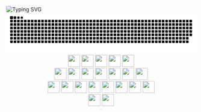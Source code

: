 <div align="center" style="display: inline-block;">
  <img src="https://readme-typing-svg.herokuapp.com?font=CourierNew&color=%ccc&size=48&center=true&vCenter=true&width=1200&height=100&lines=Olá!;+Seja+bem+vindo+ao+meu+github+do+SENAI!📚" alt="Typing SVG" style="display: inline-block;">
</div>

<div align="center">
<picture>
  <source media="(prefers-color-scheme: dark)" srcset="https://github.com/DenadaiSenai/DenadaiSenai/blob/output/github-contribution-grid-snake-dark.svg">
  <source media="(prefers-color-scheme: light)" srcset="https://github.com/DenadaiSenai/DenadaiSenai/blob/output/github-contribution-grid-snake.svg">
  <img alt="github contribution grid snake animation" src="https://raw.githubusercontent.com/platane/platane/output/github-contribution-grid-snake.svg">
</picture>
</div>

<div align="center">
<img src="https://cdn-icons-png.flaticon.com/512/3118/3118352.png" width="32" height="32"/>
<img src="https://encrypted-tbn0.gstatic.com/images?q=tbn:ANd9GcR9wNPGVkIOotqwn65mXxA-1gsV6VPiX2TgxMBQoB76ww&s" width="32" height="32"/>
<img src="https://play-lh.googleusercontent.com/pao-47YoMcSV8iYk8CZn3Fvq6ieEco6ZZ3Q9A4PcWQZWjrelN6Cv1-BOE8XvFq91Mg" width="32" height="32"/>
<img src="https://cdn-icons-png.flaticon.com/512/10505/10505191.png" width="32" height="32"/>
<img src="https://encrypted-tbn0.gstatic.com/images?q=tbn:ANd9GcRSJKVtdmBz02Q8szgJybgpR1Y1Mbd8JGsVg7QFeJLD9w&s" width="32" height="32"/>
<br>

<img src="https://encrypted-tbn0.gstatic.com/images?q=tbn:ANd9GcR2wRQCoJnFRArqNkiiuSYo7lWX_RiFozrKaspvDQsGHw&s" width="32" height="32"/>
<img src="https://encrypted-tbn0.gstatic.com/images?q=tbn:ANd9GcSobFODMygBxab8M3gzlPn2Op2zuegL6WgB3ueN8ufIeg&s" width="32" height="32"/>
<img src="https://w7.pngwing.com/pngs/130/892/png-transparent-apache-tomcat-apache-http-server-web-server-java-servlet-javaserver-pages-others-miscellaneous-text-logo-thumbnail.png" width="32" height="32"/>
<img src="https://encrypted-tbn0.gstatic.com/images?q=tbn:ANd9GcRmzyzbF29nI7Bgc1qsfMy7ky2KtIstUaZ3qamxdHQvjw&s" width="32" height="32"/>
<img src="https://encrypted-tbn0.gstatic.com/images?q=tbn:ANd9GcReQblOaD_QUclhRUYLWlxNhbKj7Jd7hUQ1dO-ghq_Ijw&s" width="32" height="32"/>

<img src="https://img.icons8.com/color/480w/virtualbox.png" width="32" height="32"/>
<img src="https://encrypted-tbn0.gstatic.com/images?q=tbn:ANd9GcS2ZB-52smA_PfUgpOgmJdGtADMzhM5RYcAVjfP5MytLw&s" width="32" height="32"/>
<br>
<img src="https://encrypted-tbn0.gstatic.com/images?q=tbn:ANd9GcQ2wBMRgM9LJu7yh4-RiLc9kJ_znavBJ0FHIgd-ibG0sA&s" width="32" height="32"/>
<img src="https://wiki.freepascal.org/images/e/ec/Lazarus-icons-exe-proposal-bpsoftware.png" width="32" height="32"/>
<img src="https://cdn3.iconfinder.com/data/icons/logos-and-brands-adobe/512/267_Python-512.png" width="32" height="32"/>
<img src="https://static-00.iconduck.com/assets.00/node-js-icon-1901x2048-mk1e13df.png" width="32" height="32"/>
<img src="https://encrypted-tbn0.gstatic.com/images?q=tbn:ANd9GcQvKItTjW3CPaI2lVF0ng_MmmeRg3RUAVAENN8M7FZQDQ&s" width="32" height="32"/>
<img src="https://images.vexels.com/media/users/3/166383/isolated/lists/6024bc5746d7436c727825dc4fc23c22-html-programming-language-icon.png" width="32" height="32"/>
<img src="https://cdn-icons-png.flaticon.com/512/5968/5968242.png" width="32" height="32"/>
<img src="https://encrypted-tbn0.gstatic.com/images?q=tbn:ANd9GcRrBvT1IxHDaihbNyPZz1riNEcYmyWW_N244S1caywGSA&s" width="32" height="32"/>
<br>

<img src="https://purgatorioeletronico.files.wordpress.com/2012/12/konami-logo.jpg?w=640" width="32" height="32"/>
<img src="https://images-wixmp-ed30a86b8c4ca887773594c2.wixmp.com/f/6164061e-c158-4e7d-a911-73a48aa0f319/d424npi-1ee317a2-36de-4660-a654-b94946eb50d5.png?token=eyJ0eXAiOiJKV1QiLCJhbGciOiJIUzI1NiJ9.eyJzdWIiOiJ1cm46YXBwOjdlMGQxODg5ODIyNjQzNzNhNWYwZDQxNWVhMGQyNmUwIiwiaXNzIjoidXJuOmFwcDo3ZTBkMTg4OTgyMjY0MzczYTVmMGQ0MTVlYTBkMjZlMCIsIm9iaiI6W1t7InBhdGgiOiJcL2ZcLzYxNjQwNjFlLWMxNTgtNGU3ZC1hOTExLTczYTQ4YWEwZjMxOVwvZDQyNG5waS0xZWUzMTdhMi0zNmRlLTQ2NjAtYTY1NC1iOTQ5NDZlYjUwZDUucG5nIn1dXSwiYXVkIjpbInVybjpzZXJ2aWNlOmZpbGUuZG93bmxvYWQiXX0.ypOwPqCSu6820AE_NYgByt_ebpNgqeJYtDw-Z1-l1hU" width="32" height="32"/>
<!-- <img src="" width="32" height="32"/>
<img src="" width="32" height="32"/>
<img src="" width="32" height="32"/> -->
</div>
